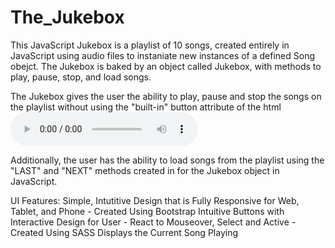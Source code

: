 # The_Jukebox

This JavaScript Jukebox is a playlist of 10 songs, 
created entirely in JavaScript using audio files to instaniate new instances of a defined Song obejct.
The Jukebox is baked by an object called Jukebox, with methods to play, pause, stop, and load songs.

The Jukebox gives the user the ability to play, pause and stop the songs on the playlist
without using the "built-in" button attribute of the html <audio controls> tag.

Additionally, the user has the ability to load songs from the playlist
using the "LAST" and "NEXT" methods created in for the Jukebox object in JavaScript.

UI Features:
Simple, Intutitive Design that is Fully Responsive for Web, Tablet, and Phone - Created Using Bootstrap
Intuitive Buttons with Interactive Design for User - React to Mouseover, Select and Active - Created Using SASS
Displays the Current Song Playing 
